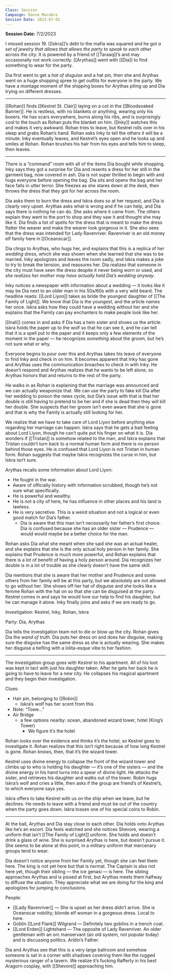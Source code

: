```yaml
---
Class: Session
Campaign: Danse Macabre
Session Date: 2023-07-02
---
```

**Session Date:** 7/2/2023

I missed session 19. [[Iskra]]’s debt to the mafia was squared and he got *a set of jewelry that allows that allows the party to speak to each other* across the city. It is powered by a friend of [[Taraaq]]’s and may occasionally not work correctly. [[Arythas]] went with [[Dia]] to find something to wear for the party.

Dia first went to get a *hat of disguise* and a hat pin, then she and Arythas went on a huge shopping spree to get outfits for everyone in the party. We have a montage moment of the shipping boxes for Arythas piling up and Dia trying on different dresses.

---

[[Rohan]] finds [[Kestrel St. Clair]] laying on a cot in the [[Bloodsoaked Banner]]. He is restless, with no blankets or anything, wearing only his boxers. He has scars everywhere, burns along his ribs, and is surprisingly cool to the touch as Rohan puts the blanket on him. [[Inky]] watches this and makes it very awkward. Rohan tries to leave, but Kestrel rolls over in his sleep and grabs Rohan’s hand. Rohan asks Inky to tell the others it will be a minute. Inky eventually leaves, and Kestrel’s eyes open and he looks up and smiles at Rohan. Rohan brushes his hair from his eyes and tells him to sleep, then leaves.

---

There is a “command” room with all of the items Dia bought while shopping. Inky says they got a surprise for Dia and resents a dress for her still in the garment bag, now covered in ash. Dia is not super thrilled to begin with and hugs everyone before opening the bag. Dia sits and opens the bag and her face falls in utter terror. She freezes as she stares down at the desk, then throws the dress that they got for her across the room.

Dia asks them to burn the dress and Iskra does so at her request, and Dia is clearly very upset. Arythas asks what is wrong and if he can help, and Dia says there is nothing he can do. She asks where it came from. The others explain they went to the port to shop and they saw it and thought she may like it. Dia finds a list of spells for the dress that is meant to make the dress flatter the wearer and make the wearer look gorgeous in it. She also sees that the dress was intended for Lady Ravenriver. Ravenriver is an old money elf family here in [[Oceanscar]].

Dia clings to Arythas, who hugs her, and explains that this is a replica of her *wedding dress*, which she was shown when she learned that she was to be married. Inky apologizes and leaves the room sadly, and Iskra makes a joke to try to break the tension, and reassures her. Dia realizes that someone in the city must have seen the dress despite it never being worn or used, and *she realizes her mother may have actually held Dia’s wedding anyway*.

Inky notices a newspaper with information about a wedding — it looks like it may be Dia next to an older man in his 50s/60s with a very wild beard. The headline reads: [[Lord Liyon]] takes as bride the youngest daughter of [[The Family of Light]]. We know that Dia is the youngest, and the article names her once. Iskra asks how they could have a wedding without her and she explains that the Family can pay enchanters to make people look like her.

[[Inali]] comes in and asks if Dia has a twin sister and shows us the article. Iskra holds the paper up to the wolf so that he can see it, and he can tell that it is a spell put to the paper and it keeps only a few elements of the moment in the paper — he recognizes _something_ about the groom, but he’s not sure what or why.

Everyone begins to pour over this and Arythas takes his leave of everyone to find Inky and check in on him. It becomes apparent that Inky has gone and Arythas uses the communication broaches to check in with Inky. He doesn’t respond and Arythas realizes that he wants to be left alone, so Arythas honors that and returns to the rest of the party.

He walks in as Rohan is explaining that the marriage was announced and we can actually weaponize that. We can use the party to fake kill Dia after her wedding to poison the news cycle, but Dia’s issue with that is that her double is still having to pretend to be her and if she is dead then they will kill her double. She suspects that her groom isn’t even aware that she is gone and that is why the Family is actually still looking for her.

We realize that we have to take care of Lord Liyon before anything else regarding her marriage can happen. Iskra says that he gets a bad feeling about Lord Liyon, though he can’t quite put his finger on what it is. Dia wonders if [[Tristan]] is somehow related to the man, and Iskra explains that Tristan couldn’t turn back to a normal human form and there is no person behind those eyes. He is confused that Lord Liyon is not Tristan in human form. Rohan suggests that maybe Iskra recognizes the curse in him, but Iskra isn’t sure.

Arythas recalls some information about Lord Liyon:

- He fought in the war.
- Aware of officially history with information scrubbed, though he’s not sure what specifically.
- He is powerful and wealthy.
- He is not a city of here, he has influence in other places and his land is lawless.
- He is very secretive. This is a weird situation and not a logical or even good match for Dia’s father.
    - Dia is aware that this man isn’t necessarily her father’s first choice. Dia is confused because she has an older sister — Prudence — would would maybe be a better choice for the man.

Rohan asks Dia what she meant when she said she was an actual healer, and she explains that she is the only actual holy person in her family. She explains that Prudence is much more powerful, and Rohan explains that there is a lot of benefit of having a holy person around. Dia recognizes her double is in a lot of trouble as she clearly doesn’t have the same skill.

Dia mentions that she is aware that her mother and Prudence and some others from her family will be at this party, but we absolutely are not allowed to go without her. She shows off her hat of disguise and she looks like a femme Rohan with the hat on so that she can be disguised at the party. Kestrel comes in and says he would love our help to find his daughter, but he can manage it alone. Inky finally joins and asks if we are ready to go.

Investigation: Kestrel, Inky, Rohan, Iskra

Party: Dia, Arythas

Dia tells the investigation team not to die or blow up the city. Rohan gives Dia the *wand of truth*. Dia puts her dress on and does her disguise, making sure the disguise has the same dress as she is actually wearing. She makes her disguise a tiefling with a lolita-esque vibe to her fashion.

---

The investigation group goes with Kestrel to his apartment. All of his loot was kept in tact with just his daughter taken. After he gets her back he is going to have to leave for a new city. He collapses his magical apartment and they begin their investigation.

Clues:

- Hair pin, belonging to [[Robin]]
    - Iskra’s wolf has her scent from this
- Note: “Towe…”
- Air Bridge
    - a few options nearby: ocean, abandoned wizard tower, hotel (King’s Tower)
        - We figure it’s the hotel

Rohan looks over the evidence and thinks it’s the hotel, so Kestrel goes to investigate it. Rohan realizes that this isn’t right because of how long Kestrel is gone. Rohan knows, then, that it’s the wizard tower.

Kestrel uses divine energy to collapse the front of the wizard tower and climbs up to who is holding his daughter — it’s one of the sisters — and the divine energy in his hand turns into a spear of divine light. He attacks the sister, and retrieves his daughter and walks out of the tower. Robin hugs Iskra’s wolf and cries a little, then asks if the group are friend’s of Kestrel’s, to which everyone says yes.

Iskra offers to take Kestrel with us on the ship when we leave, but he declines. He needs to leave with a friend and must be out of the country when the party goes down. Iskra tosses one of his special coins to Robin.

---

At the ball, Arythas and Dia stay close to each other. Dia holds onto Arythas like he’s an escort. Dia feels watched and she notices Shevore, wearing a uniform that isn't [[The Family of Light]] uniform. She holds and doesn’t drink a glass of wine. She is surprised Arythas is here, but doesn’t pursue it. She seems to be alone at this point, in a military uniform that mercenary groups tend to wear.

Dia doesn’t notice anyone from her Family yet, though she can feel them here. The king is not yet here but that is normal. The Captain is also not here yet, though their sibling — the ice genasi — is here. The sibling approaches Arythas and is pissed at first, but Arythas meets them halfway to diffuse the situation. They appreciate what we are doing for the king and apologizes for jumping to conclusions.

People:

- [[Lady Ravenriver]] — She is upset as her dress didn’t arrive. She is Oceanscar nobility; blonde elf woman in a gorgeous dress. Local to here.
- Goblin [[Lord Flank]] Wilgrand — Definitely two goblins in a trench coat.
- [[Lord Erden]] Lightshard — The opposite of Lady Ravenriver. An older gentleman with an orc manservant (an old system, not popular today) and is discussing politics. Arldin’s Father.

Dia and Arythas see that this is a very large ballroom and somehow someone is sat in a corner with shadows covering them like the rugged mysterious ranger of a tavern. We realize it’s fucking Rafferty in his best Aragorn cosplay, with [[Shevore]] approaching him.